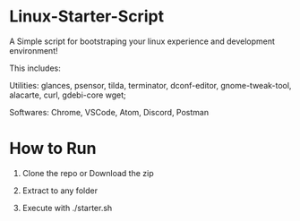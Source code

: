 # Linux-Starter-Script


A Simple script for bootstraping your linux experience and development environment!

This includes:

Utilities: glances, psensor, tilda, terminator, dconf-editor, gnome-tweak-tool, alacarte, curl, gdebi-core wget;

Softwares: Chrome, VSCode, Atom, Discord, Postman 


# How to Run

  1. Clone the repo 
          or
    Download the zip
    
  2. Extract to any folder

  3. Execute with ./starter.sh


